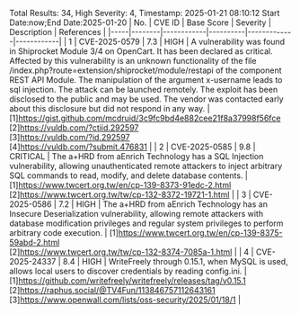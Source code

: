 Total Results: 34, High Severity: 4, Timestamp: 2025-01-21 08:10:12
Start Date:now;End Date:2025-01-20
| No. | CVE ID | Base Score | Severity | Description | References |
|-----|--------|------------|----------|-------------|------------|
| 1 | CVE-2025-0579 | 7.3  | HIGH | A vulnerability was found in Shiprocket Module 3/4 on OpenCart. It has been declared as critical. Affected by this vulnerability is an unknown functionality of the file /index.php?route=extension/shiprocket/module/restapi of the component REST API Module. The manipulation of the argument x-username leads to sql injection. The attack can be launched remotely. The exploit has been disclosed to the public and may be used. The vendor was contacted early about this disclosure but did not respond in any way. | [1]https://gist.github.com/mcdruid/3c9fc9bd4e882cee21f8a37998f56fce<br>[2]https://vuldb.com/?ctiid.292597<br>[3]https://vuldb.com/?id.292597<br>[4]https://vuldb.com/?submit.476831 |
| 2 | CVE-2025-0585 | 9.8  | CRITICAL | The a+HRD from aEnrich Technology has a SQL Injection vulnerability, allowing unauthenticated remote attackers to inject arbitrary SQL commands to read, modify, and delete database contents. | [1]https://www.twcert.org.tw/en/cp-139-8373-91edc-2.html<br>[2]https://www.twcert.org.tw/tw/cp-132-8372-19721-1.html |
| 3 | CVE-2025-0586 | 7.2  | HIGH | The a+HRD from aEnrich Technology has an Insecure Deserialization vulnerability, allowing remote attackers with database modification privileges and regular system privileges to perform arbitrary code execution. | [1]https://www.twcert.org.tw/en/cp-139-8375-59abd-2.html<br>[2]https://www.twcert.org.tw/tw/cp-132-8374-7085a-1.html |
| 4 | CVE-2025-24337 | 8.4  | HIGH | WriteFreely through 0.15.1, when MySQL is used, allows local users to discover credentials by reading config.ini. | [1]https://github.com/writefreely/writefreely/releases/tag/v0.15.1<br>[2]https://raphus.social/@TV4Fun/113846757112643161<br>[3]https://www.openwall.com/lists/oss-security/2025/01/18/1 |
